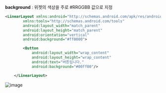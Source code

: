 **background** : 위젯의 색상을 주로 #RRGGBB 값으로 지정

``` xml
<LinearLayout xmlns:android="http://schemas.android.com/apk/res/android"
        xmlns:tools="http://schemas.android.com/tools"
        android:layout_width="match_parent"
        android:layout_height="match_parent"
        android:orientation="vertical"
        android:background="#ff0000">

        <Button
            android:layout_width="wrap_content"
            android:layout_height="wrap_content"
            android:text="버튼입니다."
            android:background="#00ff00"/>

    </LinearLayout>
```

![image](https://user-images.githubusercontent.com/52357235/190363183-6b5d34a4-7c3b-45dd-9fdd-9d47162d9e56.png)
 
